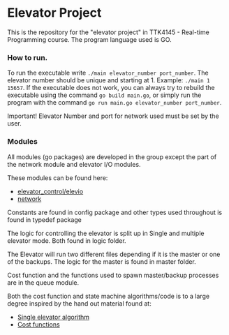 Elevator Project 
================

This is the repository for the "elevator project" in TTK4145 - Real-time Programming course.
The program language used is GO.

### How to run.
To run the executable write `./main elevator_number port_number`. The elevator number should be unique and starting at 1. Example: `./main 1 15657`. If the executable does not work, you can always try to rebuild the executable using the command `go build main.go`, or simply run the program with the command `go run main.go elevator_number port_number`.

Important! Elevator Number and port for network used must be set by the user.

### Modules

All modules (go packages) are developed in the group except the part of the network module and elevator I/O modules.

These modules can be found here:
* [elevator_control/elevio](https://github.com/TTK4145/driver-go)
* [network](https://github.com/TTK4145/Network-go)
 

Constants are found in config package and other types used throughout is found in typedef package

The logic for controlling the elevator is split up in Single and multiple elevator mode. Both found in logic folder.

The Elevator will run two different files depending if it is the master or one of the backups. The logic for the master is found in master folder. 

Cost function and the functions used to spawn master/backup processes are in the queue module.

Both the cost function and state machine algorithms/code is to a large degree inspired by the hand out material found at:

* [Single elevator algorithm](https://github.com/TTK4145/Project-resources/tree/master/elev_algo)
* [Cost functions](https://github.com/TTK4145/Project-resources/tree/master/cost_fns)
